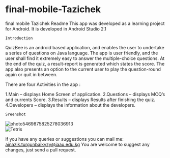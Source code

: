 # final-mobile-Tazichek
final mobile Tazichek
Readme
This app was developed as a learning project for Android. It is developed in Android Studio 2.1

    Introduction
QuizBee is an android based application, and enables the user to undertake a series of questions on Java language. The app is user friendly, and the user shall find it extremely easy to answer the multiple-choice questions. At the end of the quiz, a result-report is generated which states the score. The app also presents an option to the current user to play the question-round again or quit in between.

There are four Activities in the app :

1.Main – displays Home Screen of application.
2.Questions – displays MCQ’s and currents Score.
3.Results – displays Results after finishing the quiz.
4.Developers – displays the information about the developers.

    Sreenshot
 ![photo5469875825278036913](https://user-images.githubusercontent.com/33866829/pic1.png)   
  ![Tetris](thum.jpg)




If you have any queries or suggestions you can mail me: ainazik.turgunbaikyzy@iaau.edu.kg
You are welcome to suggest any changes, just send a pull request.
